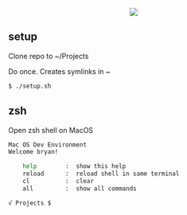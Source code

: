 
<p align="center">
    <img src="https://dotfiles.github.io/images/dotfiles-logo.png"/>
</p>

## setup

Clone repo to ~/Projects

Do once.  Creates symlinks in ~

```bash
$ ./setup.sh
```

## zsh

Open zsh shell on MacOS

```bash
Mac OS Dev Environment
Welcome bryan!

    help        :  show this help
    reload      :  reload shell in same terminal
    cl          :  clear
    all         :  show all commands

√ Projects $
```